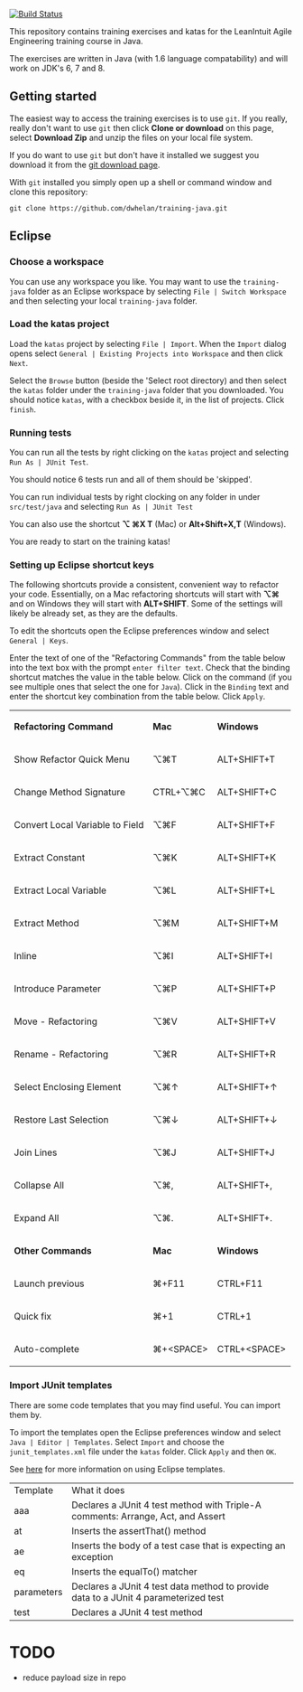 [![Build Status](https://travis-ci.org/dwhelan/training-java.svg?branch=master)](https://travis-ci.org/dwhelan/training-java)

This repository contains training exercises and katas for the LeanIntuit Agile Engineering training course in Java.

The exercises are written in Java (with 1.6 language compatability) and will work on JDK's 6, 7 and 8.

## Getting started
The easiest way to access the training exercises is to use `git`. If you really, really don't want to use `git` then
click **Clone or download** on this page, select **Download Zip** and  unzip the files on your local file system.

If you do want to use `git` but don't have it installed we suggest you download it from the [git download page](https://git-scm.com/download/).

With `git` installed you simply open up a shell or command window and clone this repository:

```
git clone https://github.com/dwhelan/training-java.git
```

## Eclipse
### Choose a workspace
You can use any workspace you like. You may want to use the `training-java` folder as an Eclipse workspace by selecting `File | Switch Workspace` and then selecting your local `training-java` folder.

### Load the katas project
Load the `katas` project by selecting `File | Import`. When the `Import` dialog opens select `General | Existing Projects into Workspace` and then click `Next`.

Select the `Browse` button (beside the 'Select root directory) and then select the `katas` folder under the `training-java` folder that you downloaded. You should notice `katas`, with a checkbox beside it, in the list of projects. Click `finish`.

### Running tests
You can run all the tests by right clicking on the `katas` project and selecting `Run As | JUnit Test`.

You should notice 6 tests run and all of them should be 'skipped'.

You can run individual tests by right clocking on any folder in under `src/test/java` and selecting `Run As | JUnit Test`

You can also use the shortcut **&#8997; &#8984;X T** (Mac) or **Alt+Shift+X,T** (Windows).

You are ready to start on the training katas!

### Setting up Eclipse shortcut keys
The following shortcuts provide a consistent, convenient way to refactor your code. Essentially, on a Mac refactoring shortcuts will start with **&#8997;&#8984;** and on Windows they will start with **ALT+SHIFT**.
Some of the settings will likely be already set, as they are the defaults.

To edit the shortcuts open the Eclipse preferences window and select `General | Keys`.

Enter the text of one of the "Refactoring Commands" from the table below into the text box with the prompt `enter filter text`. Check that the binding shortcut matches the value in the table below. Click on the command (if you see multiple ones that select the one for `Java`). Click in the `Binding` text and enter the shortcut key combination from the table below. Click `Apply`.
  
<table>
 <tr>
  <td>
  <p><b><span>Refactoring Command</span></b></p>
  </td>
  <td>
  <p><b><span>Mac</span></b></p>
  </td>
  <td>
  <p><b><span>Windows</span></b></p>
  </td>
 </tr>
 <tr>
  <td>
  <p>Show Refactor Quick Menu</p>
  </td>
  <td>
  <p>&#8997;&#8984;</span><span>T</p>
  </td>
  <td>
  <p>ALT+SHIFT+</span><span>T</p>
  </td>
 </tr>
 <tr>
  <td>
  <p>Change Method Signature</p>
  </td>
  <td>
  <p>CTRL+&#8997;&#8984;</span><span>C</p>
  </td>
  <td>
  <p>ALT+SHIFT+C</p>
  </td>
 </tr>
 <tr>
  <td>
  <p>Convert Local Variable to Field</p>
  </td>
  <td>
  <p>&#8997;&#8984;</span><span>F</p>
  </td>
  <td>
  <p>ALT+SHIFT+</span><span>F</p>
  </td>
 </tr>
 <tr>
  <td>
  <p>Extract Constant</p>
  </td>
  <td>
  <p>&#8997;&#8984;</span><span>K</p>
  </td>
  <td>
  <p>ALT+SHIFT+</span><span>K</p>
  </td>
 </tr>
 <tr>
  <td>
  <p>Extract Local Variable</p>
  </td>
  <td>
  <p>&#8997;&#8984;</span><span>L</p>
  </td>
  <td>
  <p>ALT+SHIFT+</span><span>L</p>
  </td>
 </tr>
 <tr>
  <td>
  <p>Extract Method</p>
  </td>
  <td>
  <p>&#8997;&#8984;</span><span>M</p>
  </td>
  <td>
  <p>ALT+SHIFT+</span><span>M</p>
  </td>
 </tr>
 <tr>
  <td>
  <p>Inline</p>
  </td>
  <td>
  <p>&#8997;&#8984;</span><span>I</p>
  </td>
  <td>
  <p>ALT+SHIFT+</span><span>I</p>
  </td>
 </tr>
 <tr>
  <td>
  <p>Introduce Parameter</p>
  </td>
  <td>
  <p>&#8997;&#8984;</span><span>P</p>
  </td>
  <td>
  <p>ALT+SHIFT+</span><span>P</p>
  </td>
 </tr>
 <tr>
  <td>
  <p>Move - Refactoring</p>
  </td>
  <td>
  <p>&#8997;&#8984;</span><span>V</p>
  </td>
  <td>
  <p>ALT+SHIFT+</span><span>V</p>
  </td>
 </tr>
 <tr>
  <td>
  <p>Rename - Refactoring</p>
  </td>
  <td>
  <p>&#8997;&#8984;</span><span>R</p>
  </td>
  <td>
  <p>ALT+SHIFT+</span><span>R</p>
  </td>
 </tr>
 <tr>
  <td>
  <p>Select Enclosing Element</p>
  </td>
  <td>
  <p>&#8997;&#8984;&#8593;</p>
  </td>
  <td>
  <p>ALT+SHIFT+&#8593;</p>
  </td>
 </tr>
 <tr>
  <td>
  <p>Restore Last Selection</p>
  </td>
  <td>
  <p>&#8997;&#8984;&#8595;</p>
  </td>
  <td>
  <p>ALT+SHIFT+&#8595;</p>
  </td>
 </tr>
 <tr>
  <td>
  <p>Join Lines</p>
  </td>
  <td>
  <p>&#8997;&#8984;</span><span>J</p>
  </td>
  <td>
  <p>ALT+SHIFT+</span><span>J</p>
  </td>
 </tr>
 <tr>
  <td>
  <p>Collapse All</p>
  </td>
  <td>
  <p>&#8997;&#8984;</span><span>,</p>
  </td>
  <td>
  <p>ALT+SHIFT+</span><span>,</p>
  </td>
 </tr>
 <tr>
  <td>
  <p>Expand All</p>
  </td>
  <td>
  <p>&#8997;&#8984;</span><span>.</p>
  </td>
  <td>
  <p>ALT+SHIFT+</span><span>.</p>
  </td>
 </tr>
 <tr>
  <td>
  <p><b><span>Other Commands</span></b></p>
  </td>
  <td>
  <p><b><span>Mac</span></b></p>
  </td>
  <td>
  <p><b><span>Windows</span></b></p>
  </td>
 </tr>
 <tr>
  <td>
  <p>Launch previous</p>
  </td>
  <td>
  <p>&#8984;+F11</p>
  </td>
  <td>
  <p>CTRL+F11</p>
  </td>
 </tr>
 <tr>
  <td>
  <p>Quick fix</p>
  </td>
  <td>
  <p>&#8984;+1</p>
  </td>
  <td>
  <p>CTRL+1</p>
  </td>
 </tr>
 <tr>
  <td>
  <p>Auto-complete</p>
  </td>
  <td>
  <p>&#8984;+&lt;SPACE&gt;</p>
  </td>
  <td>
  <p>CTRL+&lt;SPACE&gt;</p>
  </td>
 </tr>
</table>

### Import JUnit templates
There are some code templates that you may find useful. You can import them by.

To import the templates open the Eclipse preferences window and select `Java | Editor | Templates`.
Select `Import` and choose the `junit_templates.xml` file under the `katas` folder. Click `Apply` and then `OK`.

See [here](http://http://help.eclipse.org/neon/index.jsp?topic=%2Forg.eclipse.cdt.doc.user%2Ftasks%2Fcdt_t_imp_code_temp.htm) for more information on using Eclipse templates.

<table>
  <tr>
    <td>Template</td><td>What it does</td>
  </tr>
  <tr>
    <td>aaa</td><td>Declares a JUnit 4 test method with Triple-A comments: 
Arrange, Act, and Assert
    </td>
  </tr>
  <tr>
    <td>at</td><td>Inserts the assertThat() method</td>
  </tr>
  <tr>
    <td>ae</td><td>Inserts the body of a test case that is expecting an exception</td>
  </tr>
  <tr>
    <td>eq</td><td>Inserts the equalTo() matcher</td>
  </tr>
  <tr>
    <td>parameters</td>
    <td>Declares a JUnit 4 test data method to provide data to a
JUnit 4 parameterized test</td>
  </tr>
  <tr>
    <td>test</td><td>Declares a JUnit 4 test method</td>
  </tr>
</table>

# TODO
* reduce payload size in repo
